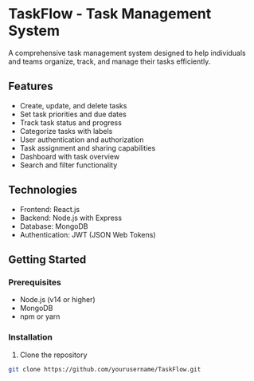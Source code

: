 # TaskFlow - Task Management System

A comprehensive task management system designed to help individuals and teams organize, track, and manage their tasks efficiently.

## Features

-   Create, update, and delete tasks
-   Set task priorities and due dates
-   Track task status and progress
-   Categorize tasks with labels
-   User authentication and authorization
-   Task assignment and sharing capabilities
-   Dashboard with task overview
-   Search and filter functionality

## Technologies

-   Frontend: React.js
-   Backend: Node.js with Express
-   Database: MongoDB
-   Authentication: JWT (JSON Web Tokens)

## Getting Started

### Prerequisites

-   Node.js (v14 or higher)
-   MongoDB
-   npm or yarn

### Installation

1. Clone the repository

```bash
git clone https://github.com/yourusername/TaskFlow.git
```
